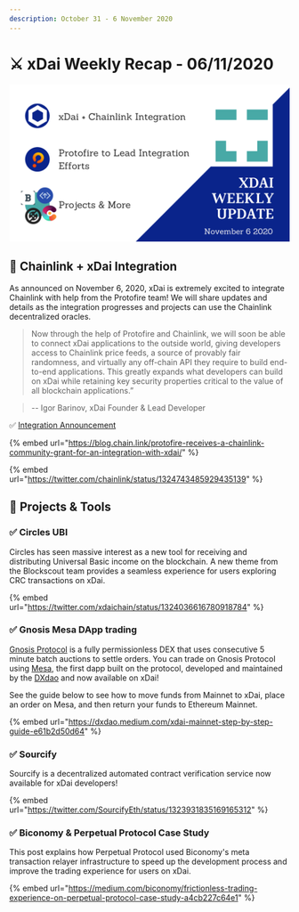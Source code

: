 ```yaml
---
description: October 31 - 6 November 2020
---
```


# ⚔️ xDai Weekly Recap - 06/11/2020

![](../../../../.gitbook/assets/green-and-black-modern-sales-marketing-presentation%20%2817%29.png)

## 🔗 Chainlink + xDai Integration

As announced on November 6, 2020, xDai is extremely excited to integrate Chainlink with help from the Protofire team! We will share updates and details as the integration progresses and projects can use the Chainlink decentralized oracles.

> Now through the help of Protofire and Chainlink, we will soon be able to connect xDai applications to the outside world, giving developers access to Chainlink price feeds, a source of provably fair randomness, and virtually any off-chain API they require to build end-to-end applications. This greatly expands what developers can build on xDai while retaining key security properties critical to the value of all blockchain applications.”

> -- Igor Barinov, xDai Founder & Lead Developer

✅ [Integration Announcement](../chainlink-integration.md)

{% embed url="https://blog.chain.link/protofire-receives-a-chainlink-community-grant-for-an-integration-with-xdai/" %}

{% embed url="https://twitter.com/chainlink/status/1324743485929435139" %}

## 🦋 Projects & Tools

### ✅ Circles UBI

Circles has seen massive interest as a new tool for receiving and distributing Universal Basic income on the blockchain. A new theme from the Blockscout team provides a seamless experience for users exploring CRC transactions on xDai.

{% embed url="https://twitter.com/xdaichain/status/1324036616780918784" %}

### ✅ Gnosis Mesa DApp trading

[Gnosis Protocol](https://docs.gnosis.io/protocol) is a fully permissionless DEX that uses consecutive 5 minute batch auctions to settle orders. You can trade on Gnosis Protocol using [Mesa](https://mesa.eth.link/), the first dapp built on the protocol, developed and maintained by the [DXdao](https://dxdao.eth.link/) and now available on xDai!

See the guide below to see how to move funds from Mainnet to xDai, place an order on Mesa, and then return your funds to Ethereum Mainnet.

{% embed url="https://dxdao.medium.com/xdai-mainnet-step-by-step-guide-e61b2d50d64" %}

### ✅ Sourcify

Sourcify is a decentralized automated contract verification service now available for xDai developers!

{% embed url="https://twitter.com/SourcifyEth/status/1323931835169165312" %}

### ✅ Biconomy & Perpetual Protocol Case Study

This post explains how Perpetual Protocol used Biconomy's meta transaction relayer infrastructure to speed up the development process and improve the trading experience for users on xDai.

{% embed url="https://medium.com/biconomy/frictionless-trading-experience-on-perpetual-protocol-case-study-a4cb227c64e1" %}



